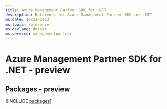```yaml
---
title: Azure Management Partner SDK for .NET
description: Reference for Azure Management Partner SDK for .NET
ms.date: 10/31/2023
ms.topic: reference
ms.devlang: dotnet
ms.service: managementpartner
---
```

# Azure Management Partner SDK for .NET - preview
## Packages - preview
[!INCLUDE [packages](management-partner-index.md)]
